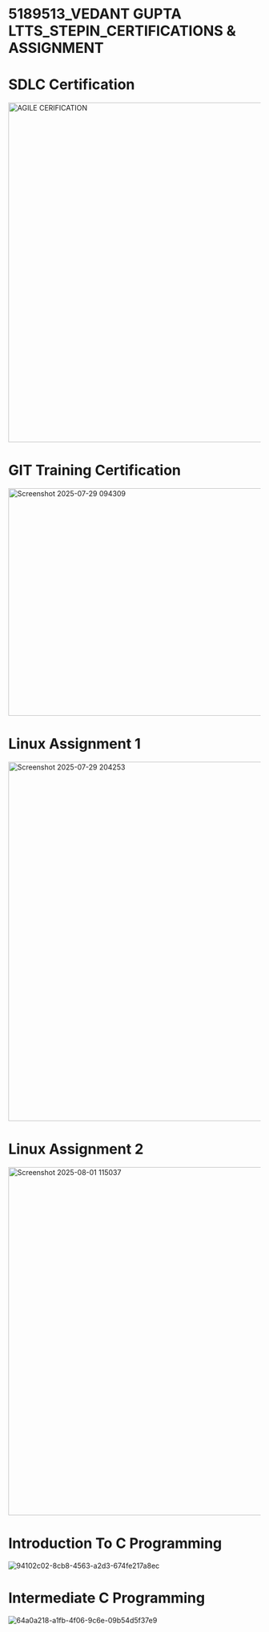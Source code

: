 # 5189513_VEDANT GUPTA LTTS_STEPIN_CERTIFICATIONS & ASSIGNMENT

# SDLC Certification
<img width="1355" height="678" alt="AGILE CERIFICATION" src="https://github.com/user-attachments/assets/5b40c6ae-38ec-4a43-a5a6-e915c1a35010" />

# GIT Training Certification
<img width="651" height="454" alt="Screenshot 2025-07-29 094309" src="https://github.com/user-attachments/assets/f927b1b3-b88e-42a6-8790-c21e6e03fede" />

# Linux Assignment 1
<img width="1365" height="717" alt="Screenshot 2025-07-29 204253" src="https://github.com/user-attachments/assets/46f54877-c110-4470-a360-fb1b06a058a9" />

# Linux Assignment 2
<img width="1164" height="695" alt="Screenshot 2025-08-01 115037" src="https://github.com/user-attachments/assets/d643a27e-cf65-48a6-a56c-c21490451582" />

# Introduction To C Programming
![94102c02-8cb8-4563-a2d3-674fe217a8ec](https://github.com/user-attachments/assets/fcc18a22-4e49-46bc-931b-1f66c6f405fe)


# Intermediate C Programming
![64a0a218-a1fb-4f06-9c6e-09b54d5f37e9](https://github.com/user-attachments/assets/2f1a2d53-5efa-4674-a612-d9bbcea45689)
